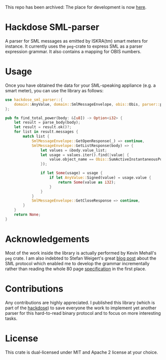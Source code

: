 This repo has been archived: The place for development is now [here](https://github.com/torfmaster/hackdose).

# Hackdose SML-parser

A parser for SML messages as emitted by ISKRA(tm) smart meters for instance.
It currently uses the `peg`-crate to express SML as a parser expression grammar.
It also contains a mapping for OBIS numbers.

# Usage

Once you have obtained the data for your SML-speaking appliance (e.g. a smart meter), you can use the library as follows:

```rust
use hackdose_sml_parser::{
    domain::AnyValue, domain::SmlMessageEnvelope, obis::Obis, parser::parse_body,
};

pub fn find_total_power(body: &[u8]) -> Option<i32> {
    let result = parse_body(body);
    let result = result.ok()?;
    for list in result.messages {
        match list {
            SmlMessageEnvelope::GetOpenResponse(_) => continue,
            SmlMessageEnvelope::GetListResponse(body) => {
                let values = &body.value_list;
                let usage = values.iter().find(|value| {
                    value.object_name == Obis::SumActiveInstantaneousPower.obis_number()
                });

                if let Some(usage) = usage {
                    if let AnyValue::Signed(value) = usage.value {
                        return Some(value as i32);
                    }
                }
            }
            SmlMessageEnvelope::GetCloseResponse => continue,
        }
    }
    return None;
}
```

# Acknowledgements

Most of the work inside the library is actually performed by Kevin Mehall's `peg` crate.
I am also indebted to Stefan Weigert's great [blog post](http://www.stefan-weigert.de/php_loader/sml.php)
about the SML protocol which enabled me to develop the grammar incrementally rather than reading
the whole 80 page [specification](https://www.bsi.bund.de/SharedDocs/Downloads/DE/BSI/Publikationen/TechnischeRichtlinien/TR03109/TR-03109-1_Anlage_Feinspezifikation_Drahtgebundene_LMN-Schnittstelle_Teilb.pdf?__blob=publicationFile) in the first place.

# Contributions

Any contributions are highly appreciated. I published this library (which is part of the
[hackdose](https://github.com/torfmaster/hackdose-server)) to save everyone the work to implement yet another parser for this hard-to-read binary protocol
and to focus on more interesting tasks.

# License

This crate is dual-licensed under MIT and Apache 2 license at your choice.
